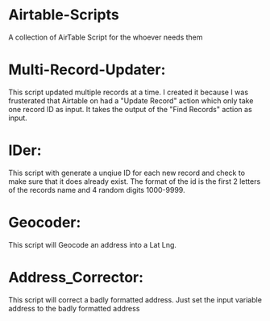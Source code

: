 # Airtable-Scripts
A collection of AirTable Script for the whoever needs them

# Multi-Record-Updater:

This script updated multiple records at a time. I created it because I was frusterated that Airtable on had a "Update Record" action which only take one record ID as input. It takes the output of the "Find Records" action as input. 

# IDer:

This script with generate a unqiue ID for each new record and check to make sure that it does already exist. The format of the id is the first 2 letters of the records name and 4 random digits 1000-9999.
  
# Geocoder:

This script will Geocode an address into a Lat Lng.

# Address_Corrector:

This script will correct a badly formatted address. Just set the input variable address to the badly formatted address
